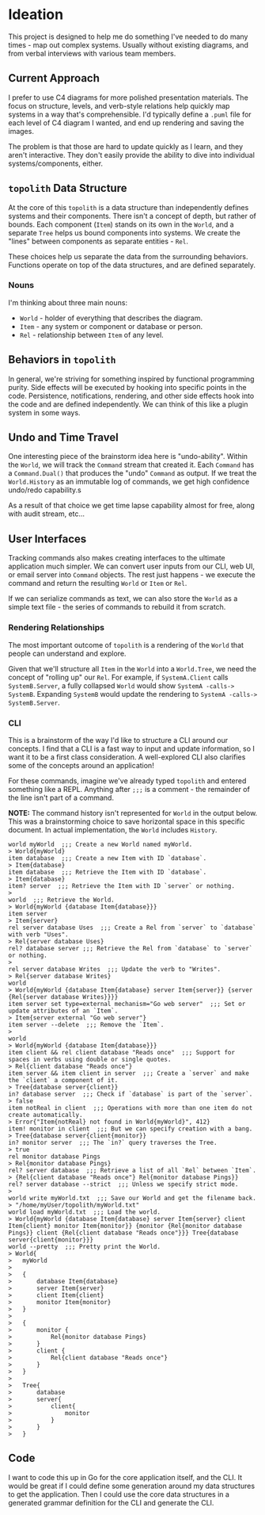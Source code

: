 # Ideation

This project is designed to help me do something I've needed to do many times - map out complex systems.
Usually without existing diagrams, and from verbal interviews with various team members.

## Current Approach

I prefer to use C4 diagrams for more polished presentation materials.
The focus on structure, levels, and verb-style relations help quickly map systems in a way that's comprehensible.
I'd typically define a `.puml` file for each level of C4 diagram I wanted, and end up rendering and saving the images.

The problem is that those are hard to update quickly as I learn, and they aren't interactive.
They don't easily provide the ability to dive into individual systems/components, either.

## `topolith` Data Structure

At the core of this `topolith` is a data structure than independently defines systems and their components.
There isn't a concept of depth, but rather of bounds.
Each component (`Item`) stands on its own in the `World`, and a separate `Tree` helps us bound components into systems.
We create the "lines" between components as separate entities - `Rel`.

These choices help us separate the data from the surrounding behaviors.
Functions operate on top of the data structures, and are defined separately.

### Nouns

I'm thinking about three main nouns:

* `World` - holder of everything that describes the diagram.
* `Item` - any system or component or database or person.
* `Rel` - relationship between `Item` of any level.

## Behaviors in `topolith`

In general, we're striving for something inspired by functional programming purity.
Side effects will be executed by hooking into specific points in the code.
Persistence, notifications, rendering, and other side effects hook into the code and are defined independently.
We can think of this like a plugin system in some ways.

## Undo and Time Travel

One interesting piece of the brainstorm idea here is "undo-ability".
Within the `World`, we will track the `Command` stream that created it.
Each `Command` has a `Command.Dual()` that produces the "undo" `Command` as output.
If we treat the `World.History` as an immutable log of commands, we get high confidence undo/redo capability.s

As a result of that choice we get time lapse capability almost for free, along with audit stream, etc...

## User Interfaces

Tracking commands also makes creating interfaces to the ultimate application much simpler.
We can convert user inputs from our CLI, web UI, or email server into `Command` objects.
The rest just happens - we execute the command and return the resulting `World` or `Item` or `Rel`.

If we can serialize commands as text, we can also store the `World` as a simple text file - the series of commands to rebuild it from scratch.

### Rendering Relationships

The most important outcome of `topolith` is a rendering of the `World` that people can understand and explore.

Given that we'll structure all `Item` in the `World` into a `World.Tree`, we need the concept of "rolling up" our `Rel`.
For example, if `SystemA.Client` calls `SystemB.Server`, a fully collapsed `World` would show `SystemA -calls-> SystemB`.
Expanding `SystemB` would update the rendering to `SystemA -calls-> SystemB.Server`.

### CLI

This is a brainstorm of the way I'd like to structure a CLI around our concepts.
I find that a CLI is a fast way to input and update information, so I want it to be a first class consideration.
A well-explored CLI also clarifies some of the concepts around an application!

For these commands, imagine we've already typed `topolith` and entered something like a REPL.
Anything after `;;;` is a comment - the remainder of the line isn't part of a command.

**NOTE:** The command history isn't represented for `World` in the output below.
This was a brainstorming choice to save horizontal space in this specific document.
In actual implementation, the `World` includes `History`.

```
world myWorld  ;;; Create a new World named myWorld.
> World{myWorld}
item database  ;;; Create a new Item with ID `database`.
> Item{database}
item database  ;;; Retrieve the Item with ID `database`.
> Item{database}
item? server  ;;; Retrieve the Item with ID `server` or nothing.
>
world  ;;; Retrieve the World.
> World{myWorld {database Item{database}}}
item server
> Item{server}
rel server database Uses  ;;; Create a Rel from `server` to `database` with verb "Uses".
> Rel{server database Uses}
rel? database server ;;; Retrieve the Rel from `database` to `server` or nothing.
> 
rel server database Writes  ;;; Update the verb to "Writes".
> Rel{server database Writes}
world
> World{myWorld {database Item{database} server Item{server}} {server {Rel{server database Writes}}}}
item server set type=external mechanism="Go web server"  ;;; Set or update attributes of an `Item`.
> Item{server external "Go web server"}
item server --delete  ;;; Remove the `Item`.
>
world
> World{myWorld {database Item{database}}}
item client && rel client database "Reads once"  ;;; Support for spaces in verbs using double or single quotes.
> Rel{client database "Reads once"}
item server && item client in server  ;;; Create a `server` and make the `client` a component of it.
> Tree{database server{client}}
in? database server  ;;; Check if `database` is part of the `server`.
> false
item notReal in client  ;;; Operations with more than one item do not create automatically.
> Error{"Item{notReal} not found in World{myWorld}", 412}
item! monitor in client  ;;; But we can specify creation with a bang.
> Tree{database server{client{monitor}}
in? monitor server  ;;; The `in?` query traverses the Tree.
> true
rel monitor database Pings
> Rel{monitor database Pings}
rel? server database  ;;; Retrieve a list of all `Rel` between `Item`.
> {Rel{client database "Reads once"} Rel{monitor database Pings}}
rel? server database --strict  ;;; Unless we specify strict mode.
>
world write myWorld.txt  ;;; Save our World and get the filename back.
> "/home/myUser/topolith/myWorld.txt"
world load myWorld.txt  ;;; Load the world.
> World{myWorld {database Item{database} server Item{server} client Item{client} monitor Item{monitor}} {monitor {Rel{monitor database Pings}} client {Rel{client database "Reads once"}}} Tree{database server{client{monitor}}}
world --pretty  ;;; Pretty print the World.
> World{
>   myWorld
> 
>   {
>       database Item{database}
>       server Item{server}
>       client Item{client}
>       monitor Item{monitor}
>   }
>
>   {
>       monitor {
>           Rel{monitor database Pings}
>       }
>       client {
>           Rel{client database "Reads once"}
>       }
>   }
>
>   Tree{
>       database
>       server{
>           client{
>               monitor
>           }
>       }
>   }
```

## Code

I want to code this up in Go for the core application itself, and the CLI.
It would be great if I could define some generation around my data structures to get the application.
Then I could use the core data structures in a generated grammar definition for the CLI and generate the CLI.
